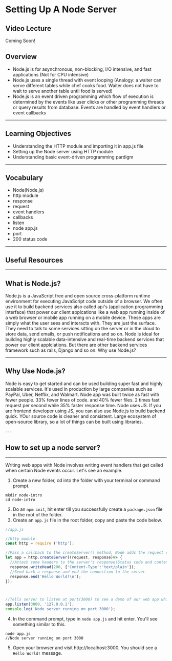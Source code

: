# Setting Up A Node Server

## Video Lecture
<p>Coming Soon!



## Overview
* Node.js is for asynchronous, non-blocking, I/O intensive, and fast applications (Not for CPU intensive)
* Node.js uses a single thread with event looping (Analogy: a waiter can serve different tables while chef cooks food. Waiter does not have to wait to serve another table until food is served)
* Node.js is an event driven programming which flow of execution is determined by the events like user clicks or other programming threads or query results from database. Events are handled by event handlers or event callbacks 
---

## Learning Objectives
* Understanding the HTTP module and importing it in app.js file
* Setting up the Node server using HTTP module
* Understanding basic event-driven programming pardigm 
  
---

## Vocabulary
* Node(Node.js)
* http module
* response
* request
* event handlers
* callbacks
* listen 
* node app.js
* port
* 200 status code 
---

## Useful Resources
---

## What is Node.js? 
<p>Node.js is a JavaScript free and open source cross-platform runtime environment for executing JavaScript code outside of a browser. We often use it to build backend services also called api's (application programming interface) that power our client applcations like a web app running inside of a web browser or mobile app running on a mobile device. These apps are simply what the user sees and interacts with. They are just the surface. They need to talk to some services sitting on the server or in the cloud to store data, send emails, or push notifications and so on. Node is ideal for building highly scalable data-intensive and real-time backend services that power our client applciations. But there are other backend services framework such as rails, Django and so on. Why use Node.js?

---

## Why Use Node.js?
<p>Node is easy to get started and can be used building super fast and highly scalable services. It's used in production by large companies such as PayPal, Uber, Netflix, and Walmart. Node app was built twice as fast with fewer people. 33% fewer lines of code. and 40% fewer files. 2 times fast request per second while 35% faster response time. Node uses JS. If you are frontend developer using JS, you can also use Node.js to build backend quick. YOur source code is cleaner and consistent. Large ecosystem of open-source library, so a lot of things can be built using libraries. </p>
---

## How to set up a node server?
---
Writing web apps with Node involves writing event handlers that get called when certain Node events occur. Let's see an example.

1. Create a new folder, cd into the folder with your terminal or command prompt.
   
```terminal
mkdir node-intro
cd node-intro
```
2. Do an  ```npm init```, hit enter till you successfully create a ```package.json``` file in the root of the folder.
3. Create an ```app.js``` file in the root folder, copy and paste the code below.

```Javascript
//app.js

//http module
const http = require ('http');

//Pass a callback to the createServer() method, Node adds the request event handler for us.
let app = http.createServer((request, response)=> {
  //Attach some headers to the server's response(Status code and content type)
  response.writeHead(200, {'Content-Type':'text/plain'});
  //Send back a response and end the connection to the server
  response.end('Hello World!\n');
});



//Tells server to listen at port(3000) to see a demo of our web app while developing. 
app.listen(3000, '127.0.0.1');
console.log('Node server running on port 3000');
```

4. In the command prompt, type in 
```node app.js``` and hit enter. You'll see something similar to this. 
```terminal
node app.js
//Node server running on port 3000
```

5. Open your browser and visit 
   http://localhost:3000. You should see a ```Hello World!``` message. 









